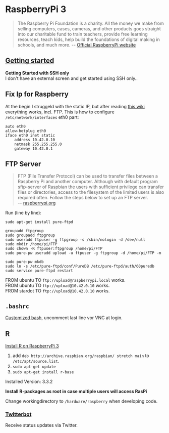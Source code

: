 # RaspberryPi 3
> The Raspberry Pi Foundation is a charity. All the money we make from selling computers, cases, cameras, and other products goes straight into our charitable fund to train teachers, provide free learning resources, teach kids, help build the foundations of digital making in schools, and much more.
> -- [Official RaspberryPi website](www.raspberrypi.org/)


## [Getting started](./getting_started_ssh_only.md)
**Getting Started with SSH only**  
I don't have an external screen and get started using SSH only..  



## Fix Ip for Raspberry
At the begin I struggeld with the static IP, but after reading [this wiki](https://wiki.ubuntuusers.de/interfaces/#Statische-IP-Konfiguration) everything works, incl. FTP. This is how to configure `/etc/network/interfaces` eth0 part:  
```
auto eth0
allow-hotplug eth0
iface eth0 inet static
    address 10.42.0.10   
    netmask 255.255.255.0  
    gateway 10.42.0.1
```


## FTP Server
> FTP (File Transfer Protocol) can be used to transfer files between a Raspberry Pi and another computer. Although with default program sftp-server of Raspbian the users with sufficient privilege can transfer files or directories, access to the filesystem of the limited users is also required often. Follow the steps below to set up an FTP server.  
> -- [raspberrypi.org](https://www.raspberrypi.org/documentation/remote-access/ftp.md)

Run (line by line):  
```
sudo apt-get install pure-ftpd

groupadd ftpgroup
sudo groupadd ftpgroup
sudo useradd ftpuser -g ftpgroup -s /sbin/nologin -d /dev/null
sudo mkdir /home/pi/FTP
sudo chown -R ftpuser:ftpgroup /home/pi/FTP
sudo pure-pw useradd upload -u ftpuser -g ftpgroup -d /home/pi/FTP -m

sudo pure-pw mkdb
sudo ln -s /etc/pure-ftpd/conf/PureDB /etc/pure-ftpd/auth/60puredb
sudo service pure-ftpd restart
```

FROM ubuntu TO `ftp://upload@raspberrypi.local` works.  
FROM ubuntu TO `ftp://upload@10.42.0.10` works.  
FROM stardot TO `ftp://upload@10.42.0.10` works.  



## `.bashrc`
[Customized bash](.bashrc), uncomment last line vor VNC at login.

## R

[Install R on RaspberryPi 3](http://raspberrypi.stackexchange.com/a/55216)

1. add `deb http://archive.raspbian.org/raspbian/ stretch main` to `/etc/apt/source.list`.
2. `sudo apt-get update`
3. `sudo apt-get install r-base`

Installed Version: 3.3.2

**Install R-packages as root in case multiple users will access RasPi**

Change workingdirectory to `/hardware/raspberry` when developing code.  


### [Twitterbot](./tools/twitterbot.md)
Receive status updates via Twitter.